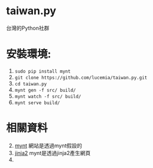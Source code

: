 taiwan.py
=========

台灣的Python社群

# 安裝環境:
1. `sudo pip install mynt`
2. `git clone https://github.com/lucemia/taiwan.py.git`
3. `cd taiwan.py`
4. `mynt gen -f src/ build/`
5. `mynt watch -f src/ build/`
6. `mynt serve build/`

# 相關資料
2. [mynt](http://mynt.mirroredwhite.com/) 網站是透過mynt假設的
1. [jinja2](http://jinja.pocoo.org/docs/) mynt是透過jinja2產生網頁
3. 
